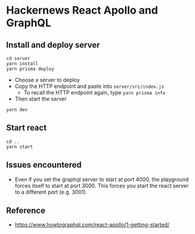 # Hackernews React Apollo and GraphQL

## Install and deploy server
```
cd server
yarn install
yarn prisma deploy
```
- Choose a server to deploy
- Copy the HTTP endpoint and paste into `server/src/index.js`
  - To recall the HTTP endpoint again, type `yarn prisma info`
- Then start the server
```
yarn dev
```

## Start react
```
cd ..
yarn start
```

## Issues encountered
- Even if you set the graphql server to start at port 4000, the playground forces itself to start at port 3000. This forces you start the react server to a different port (e.g. 3001).

## Reference
- https://www.howtographql.com/react-apollo/1-getting-started/